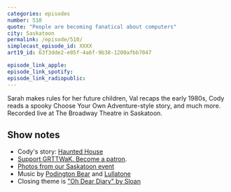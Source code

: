 ```yaml
---
categories: episodes
number: 510
quote: "People are becoming fanatical about computers"
city: Saskatoon
permalink: /episode/510/
simplecast_episode_id: XXXX
art19_id: 63f3dde2-e05f-4a6f-9b38-1200afbb7047

episode_link_apple: 
episode_link_spotify: 
episode_link_radiopublic: 
---
```


Sarah makes rules for her future children, Val recaps the early 1980s, Cody reads a spooky Choose Your Own Adventure-style story, and much more. Recorded live at The Broadway Theatre in Saskatoon.

## Show notes
* Cody's story: [Haunted House](http://uturnr.com/haunted/)
* [Support GRTTWaK. Become a patron](https://grownupsreadthingstheywroteaskids.com/support/?utm_source=podcast&utm_medium=referral&utm_campaign=510).
* [Photos from our Saskatoon event](https://www.facebook.com/media/set/?set=a.10155716253848600.1073741912.121054468599&type=1&l=146d71f421)
* Music by [Podington Bear](https://geo.itunes.apple.com/us/artist/podington-bear/id250459572?at=10lR7u&mt=1&app=music) and [Lullatone](https://geo.itunes.apple.com/us/artist/lullatone/id34467705?at=10lR7u&mt=1&app=music)
* Closing theme is ["Oh Dear Diary" by Sloan](http://sloan.spinshop.com/details/9850)
